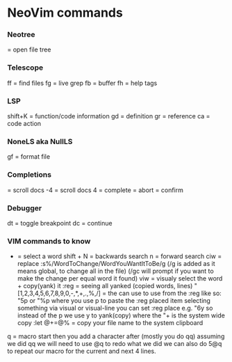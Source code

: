# NeoVim commands

### Neotree

<C-n> = open file tree

### Telescope

<leader>ff = find files
<leader>fg = live grep
<leader>fb = buffer
<leader>fh = help tags

### LSP

shift+K = function/code information
<leader>gd = definition
<leader>gr = reference
<leader>ca = code action

### NoneLS aka NullLS

<leader>gf = format file

### Completions

<C-b> = scroll docs -4
<C-f> = scroll docs 4
<C-Space> = complete
<C-e> = abort
<CR> = confirm

### Debugger

<leader>dt = toggle breakpoint
<leader>dc = continue

### VIM commands to know
* = select a word
shift + N = backwards search
n = forward search
ciw = replace
:s%/WordToChange/WordYouWantItToBe/g (/g is added as it means global, to change all in the file)
                                     (/gc will prompt if you want to make the change per equal word it found)
viw = visualy select the word + copy(yank) it
:reg = seeing all yanked (copied words, lines)
"[1,2,3,4,5,6,7,8,9,0,-,*,+,.,%,/] = the can use to use from the :reg like so: "5p or "%p where you use p to paste the :reg placed item
selecting something via visual or visual-line you can set :reg place e.g. "6y so instead of the p we use y to yank(copy)
where the "+ is the system wide copy
:let @+=@% = copy your file name to the system clipboard

q = macro start then you add a character after (mostly you do qq)
assuming we did qq we will need to use @q to redo what we did
we can also do 5@q to repeat our macro for the current and next 4 lines.







